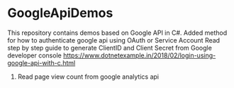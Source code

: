 # GoogleApiDemos
This repository contains demos based on Google API in C#.
Added method for how to authenticate google api using OAuth or Service Account
Read step by step guide to generate ClientID and Client Secret from  Google developer console
https://www.dotnetexample.in/2018/02/login-using-google-api-with-c.html

1. Read page view count from google analytics api


